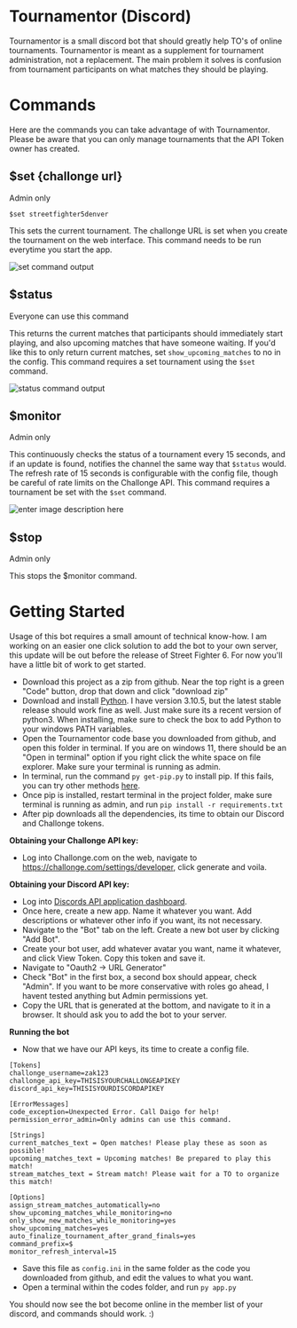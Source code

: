 # Tournamentor (Discord)

Tournamentor is a small discord bot that should greatly help TO's of online tournaments. Tournamentor is meant as a supplement for tournament administration, not a replacement. The main problem it solves is confusion from tournament participants on what matches they should be playing.


# Commands
Here are the commands you can take advantage of with Tournamentor. Please be aware that you can only manage tournaments that the API Token owner has created.

## $set {challonge url}

Admin only

    $set streetfighter5denver

This sets the current tournament. The challonge URL is set when you create the tournament on the web interface. This command needs to be run everytime you start the app.

![set command output](http://zak123.com/img/set-output.png)
## $status

Everyone can use this command

This returns the current matches that participants should immediately start playing, and also upcoming matches that have someone waiting. If you'd like this to only return current matches, set `show_upcoming_matches` to no in the config. This command requires a set tournament using the `$set` command.

![status command output](http://zak123.com/img/status-output.png)
## $monitor

Admin only

This continuously checks the status of a tournament every 15 seconds, and if an update is found, notifies the channel the same way that `$status` would. The refresh rate of 15 seconds is configurable with the config file, though be careful of rate limits on the Challonge API. This command requires a tournament be set with the `$set` command.

![enter image description here](http://zak123.com/img/monitor-output.png)
## $stop

Admin only

This stops the $monitor command.

# Getting Started

Usage of this bot requires a small amount of technical know-how. I am working on an easier one click solution to add the bot to your own server, this update will be out before the release of Street Fighter 6. For now you'll have a little bit of work to get started.

 - Download this project as a zip from github. Near the top right is a green "Code" button, drop that down and click "download zip"
 - Download and install [Python](https://www.python.org/downloads/windows/). I have version 3.10.5, but the latest stable release should work fine as well. Just make sure its a recent version of python3. When installing, make sure to check the box to add Python to your windows PATH variables.
 - Open the Tournamentor code base you downloaded from github, and open this folder in terminal. If you are on windows 11, there should be an "Open in terminal" option if you right click the white space on file explorer. Make sure your terminal is running as admin.
 - In terminal, run the command `py get-pip.py` to install pip. If this fails, you can try other methods [here](https://pip.pypa.io/en/stable/installation/).
 - Once pip is installed, restart terminal in the project folder, make sure terminal is running as admin, and run ``pip install -r requirements.txt``
 - After pip downloads all the dependencies, its time to obtain our Discord and Challonge tokens.

**Obtaining your Challonge API key:**
- Log into Challonge.com on the web, navigate to https://challonge.com/settings/developer, click generate and voila.

**Obtaining your Discord API key:**
- Log into [Discords API application dashboard](https://discord.com/developers/applications).
- Once here, create a new app. Name it whatever you want. Add descriptions or whatever other info if you want, its not necessary.
- Navigate to the "Bot" tab on the left. Create a new bot user by clicking "Add Bot".
- Create your bot user, add whatever avatar you want, name it whatever, and click View Token. Copy this token and save it.
- Navigate to "Oauth2 -> URL Generator"
- Check "Bot" in the first box, a second box should appear, check "Admin". If you want to be more conservative with roles go ahead, I havent tested anything but Admin permissions yet.
- Copy the URL that is generated at the bottom, and navigate to it in a browser. It should ask you to add the bot to your server.

**Running the bot**
- Now that we have our API keys, its time to create a config file.
```
[Tokens]
challonge_username=zak123
challonge_api_key=THISISYOURCHALLONGEAPIKEY
discord_api_key=THISISYOURDISCORDAPIKEY

[ErrorMessages]
code_exception=Unexpected Error. Call Daigo for help!
permission_error_admin=Only admins can use this command.

[Strings]
current_matches_text = Open matches! Please play these as soon as possible!
upcoming_matches_text = Upcoming matches! Be prepared to play this match!
stream_matches_text = Stream match! Please wait for a TO to organize this match!

[Options]
assign_stream_matches_automatically=no
show_upcoming_matches_while_monitoring=no
only_show_new_matches_while_monitoring=yes
show_upcoming_matches=yes
auto_finalize_tournament_after_grand_finals=yes
command_prefix=$
monitor_refresh_interval=15
```

- Save this file as `config.ini` in the same folder as the code you downloaded from github, and edit the values to what you want.
- Open a terminal within the codes folder, and run `py app.py`

You should now see the bot become online in the member list of your discord, and commands should work. :)
